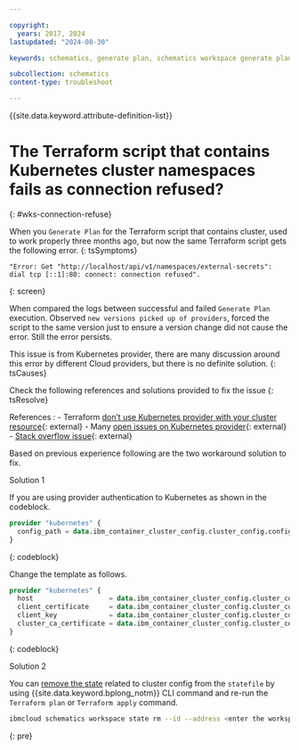 ```yaml
---

copyright:
  years: 2017, 2024
lastupdated: "2024-08-30"

keywords: schematics, generate plan, schematics workspace generate plan

subcollection: schematics
content-type: troubleshoot

---
```


{{site.data.keyword.attribute-definition-list}}

# The Terraform script that contains Kubernetes cluster namespaces fails as connection refused?
{: #wks-connection-refuse}

When you `Generate Plan` for the Terraform script that contains cluster, used to work properly three months ago, but now the same Terraform script gets the following error.
{: tsSymptoms}

```text
"Error: Get "http://localhost/api/v1/namespaces/external-secrets": 
dial tcp [::1]:80: connect: connection refused".
```
{: screen}

When compared the logs between successful and failed `Generate Plan` execution. Observed `new versions picked up of providers`, forced the script to the same version just to ensure a version change did not cause the error. Still the error persists.

This issue is from Kubernetes provider, there are many discussion around this error by different Cloud providers, but there is no definite solution.
{: tsCauses}

Check the following references and solutions provided to fix the issue
{: tsResolve}

References
:   - Terraform [don’t use Kubernetes provider with your cluster resource](https://itnext.io/terraform-dont-use-kubernetes-provider-with-your-cluster-resource-d8ec5319d14a){: external}
    - Many [open issues on Kubernetes provider](https://github.com/hashicorp/terraform-provider-kubernetes/issues?q=is%3Aissue+is%3Aopen+http%3A%2F%2Flocalhost%2Fapi%2F){: external}
    - [Stack overflow issue](https://stackoverflow.com/questions/70962800/error-post-http-localhost-api-v1-namespaces-kube-system-configmaps-dial-tc){: external}

Based on previous experience following are the two workaround solution to fix.

Solution 1

If you are using provider authentication to Kubernetes as shown in the codeblock.

```terraform
provider "kubernetes" {
  config_path = data.ibm_container_cluster_config.cluster_config.config_file_path
}
```
{: codeblock}

Change the template as follows.

```terraform
provider "kubernetes" {
  host                   = data.ibm_container_cluster_config.cluster_config.host
  client_certificate     = data.ibm_container_cluster_config.cluster_config.admin_certificate
  client_key             = data.ibm_container_cluster_config.cluster_config.admin_key
  cluster_ca_certificate = data.ibm_container_cluster_config.cluster_config.ca_certificate
}
```
{: codeblock}

Solution 2

You can [remove the state](/docs/schematics?topic=schematics-schematics-cli-reference#schematics-wks_staterm) related to cluster config from the `statefile` by using {{site.data.keyword.bplong_notm}} CLI command and re-run the `Terraform plan` or `Terraform apply` command.

```sh
ibmcloud schematics workspace state rm --id --address <enter the workspace ID and the address of the resource to mark as taint>
```
{: pre}
